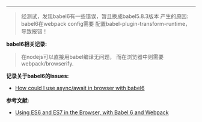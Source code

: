 ---
> 经测试，发现babel6有一些错误，暂且换成babel5.8.3版本
> 产生的原因: babel6在webpack config需要 配置babel-plugin-transform-runtime，导致报错！

**babel6相关记录:**

> 在nodejs可以直接用babel编译无问题， 而在浏览器中则需要webpack/browserify.


**记录关于babel6的issues:**

- [How could I use async/await in browser with babel6](https://github.com/babel/babel-loader/issues/161)

**参考文献:**
- [Using ES6 and ES7 in the Browser, with 
Babel 6 and Webpack](http://jamesknelson.com/using-es6-in-the-browser-with-babel-6-and-webpack/)

